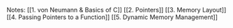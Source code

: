 Notes:
[[1. von Neumann & Basics of C]]
[[2. Pointers]]
[[3. Memory Layout]]
[[4. Passing Pointers to a Function]]
[[5. Dynamic Memory Management]]


